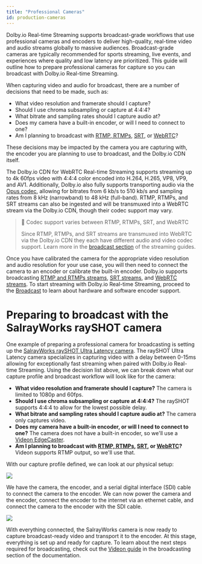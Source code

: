 ```yaml
---
title: "Professional Cameras"
id: production-cameras
---
```

Dolby.io Real-time Streaming supports broadcast-grade workflows that use professional cameras and encoders to deliver high-quality, real-time video and audio streams globally to massive audiences. Broadcast-grade cameras are typically recommended for sports streaming, live events, and experiences where quality and low latency are prioritized. This guide will outline how to prepare professional cameras for capture so you can broadcast with Dolby.io Real-time Streaming.

When capturing video and audio for broadcast, there are a number of decisions that need to be made, such as:

- What video resolution and framerate should I capture?
- Should I use chroma subsampling or capture at 4:4:4?
- What bitrate and sampling rates should I capture audio at?
- Does my camera have a built-in encoder, or will I need to connect to one?
- Am I planning to broadcast with [RTMP, RTMPs](/millicast/broadcast/using-rtmp-and-rtmps.md), [SRT](/millicast/broadcast/using-srt.md), or [WebRTC](/millicast/hardware-encoders/using-osprey-talon-whip-hardware-encoder.md)?

These decisions may be impacted by the camera you are capturing with, the encoder you are planning to use to broadcast, and the Dolby.io CDN itself. 

The Dolby.io CDN for WebRTC Real-time Streaming supports streaming up to 4k 60fps video with 4:4:4 color encoded into H.264, H.265, VP8, VP9, and AV1. Additionally, Dolby.io also fully supports transporting audio via the [Opus codec](https://opus-codec.org/), allowing for bitrates from 6 kb/s to 510 kb/s and sampling rates from 8 kHz (narrowband) to 48 kHz (full-band). RTMP, RTMPs, and SRT streams can also be ingested and will be transmuxed into a WebRTC stream via the Dolby.io CDN, though their codec support may vary.

> 🚧 Codec support varies between RTMP, RTMPs, SRT, and WebRTC
> 
> Since RTMP, RTMPs, and SRT streams are transmuxed into WebRTC via the Dolby.io CDN they each have different audio and video codec support. Learn more in the [broadcast section](/millicast/broadcast/index.md) of the streaming guides.

Once you have calibrated the camera for the appropriate video resolution and audio resolution for your use case, you will then need to connect the camera to an encoder or calibrate the built-in encoder. Dolby.io supports broadcasting [RTMP and RTMPs streams](/millicast/broadcast/using-rtmp-and-rtmps.md), [SRT streams](/millicast/broadcast/using-srt.md), and [WebRTC streams](/millicast/hardware-encoders/using-osprey-talon-whip-hardware-encoder.md). To start streaming with Dolby.io Real-time Streaming, proceed to the [Broadcast](/millicast/broadcast/index.md) to learn about hardware and software encoder support.

# Preparing to broadcast with the SalrayWorks raySHOT camera

One example of preparing a professional camera for broadcasting is setting up the [SalrayWorks raySHOT Ultra Latency camera](http://salrayworks.com/eng/bbs/board.php?bo_table=pro_05&wr_id=4). The raySHOT Ultra Latency camera specializes in capturing video with a delay between 0-15ms allowing for exceptionally fast streaming when paired with Dolby.io Real-time Streaming. Using the decision list above, we can break down what our capture profile and broadcast workflow will look like for the camera:

- **What video resolution and framerate should I capture?** The camera is limited to 1080p and 60fps.
- **Should I use chroma subsampling or capture at 4:4:4?** The raySHOT supports 4:4:4 to allow for the lowest possible delay.
- **What bitrate and sampling rates should I capture audio at?** The camera only captures video.
- **Does my camera have a built-in encoder, or will I need to connect to one?** The camera does not have a built-in encoder, so we'll use a [Videon EdgeCaster](/millicast/hardware-encoders/videon.md).
- **Am I planning to broadcast with [RTMP, RTMPs](/millicast/broadcast/using-rtmp-and-rtmps.md), [SRT](/millicast/broadcast/using-srt.md), or [WebRTC](/millicast/hardware-encoders/using-osprey-talon-whip-hardware-encoder.md)?** Videon supports RTMP output, so we'll use that.

With our capture profile defined, we can look at our physical setup:


![](https://cdn.TODO.io/docs/readme/cb07527-Salrayworks-setup.jpg)



We have the camera, the encoder, and a serial digital interface (SDI) cable to connect the camera to the encoder. We can now power the camera and the encoder, connect the encoder to the internet via an ethernet cable, and connect the camera to the encoder with the SDI cable.


![](https://cdn.TODO.io/docs/readme/5069d34-Salrayworks-ready-to-stream.jpg)



With everything connected, the SalrayWorks camera is now ready to capture broadcast-ready video and transport it to the encoder. At this stage, everything is set up and ready for capture. To learn about the next steps required for broadcasting, check out the [Videon guide](/millicast/hardware-encoders/videon.md) in the broadcasting section of the documentation.





